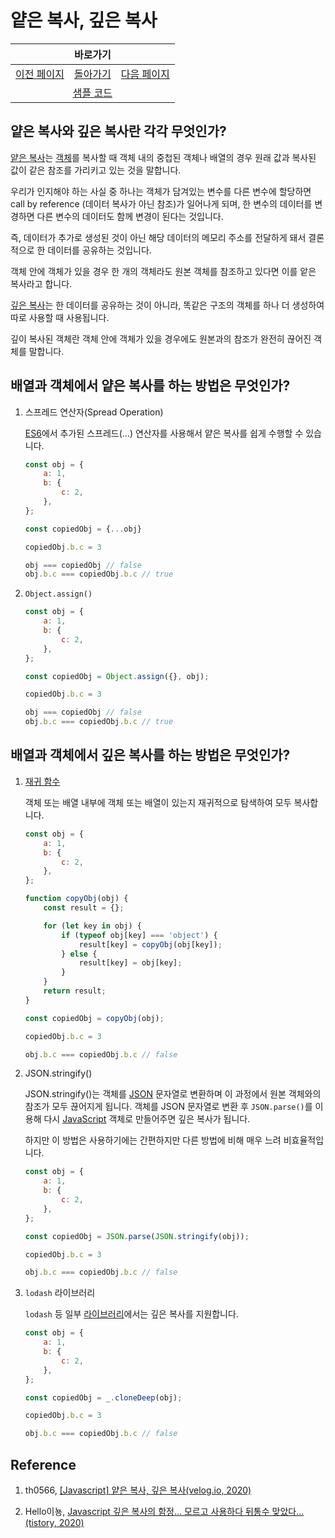 # 얕은 복사, 깊은 복사

<table>
    <thead>
        <tr>
            <th colspan="3" style="text-align: center;">바로가기</th>
        </tr>
    </thead>
    <tbody>
        <tr>
            <td>
                <a href="/../javascript/docs/0729.html">이전 페이지</a>
            </td>
            <td>
                <a href="/../javascript/">돌아가기</a>
            </td>
            <td>
                <a href="/../javascript/docs/0731.html">다음 페이지</a>
            </td>
        </tr>
        <tr>
            <td colspan="3" style="text-align: center;">
                <a href="/../javascript/0730/">샘플 코드</a>
            </td>
        </tr>
    </tbody>
</table>

## 얕은 복사와 깊은 복사란 각각 무엇인가?

[얕은 복사](/javascript/docs/glossary.html#얕은-복사)는 [객체](/javascript/docs/glossary.html#객체)를 복사할 때 객체 내의 중첩된 객체나 배열의 경우 원래 값과 복사된 값이 같은 참조를 가리키고 있는 것을 말합니다. 

우리가 인지해야 하는 사실 중 하나는 객체가 담겨있는 변수를 다른 변수에 할당하면 call by reference (데이터 복사가 아닌 참조)가 일어나게 되며, 한 변수의 데이터를 변경하면 다른 변수의 데이터도 함께 변경이 된다는 것입니다.

즉, 데이터가 추가로 생성된 것이 아닌 해당 데이터의 메모리 주소를 전달하게 돼서 결론적으로 한 데이터를 공유하는 것입니다. 

객체 안에 객체가 있을 경우 한 개의 객체라도 원본 객체를 참조하고 있다면 이를 앝은 복사라고 합니다.

[깊은 복사](/javascript/docs/glossary.html#깊은-복사)는 한 데이터를 공유하는 것이 아니라, 똑같은 구조의 객체를 하나 더 생성하여 따로 사용할 때 사용됩니다. 

깊이 복사된 객체란 객체 안에 객체가 있을 경우에도 원본과의 참조가 완전히 끊어진 객체를 말합니다. 

## 배열과 객체에서 얕은 복사를 하는 방법은 무엇인가?

1. 스프레드 연산자(Spread Operation)

    [ES6](/javascript/docs/glossary.html#es6)에서 추가된 스프레드(...) 연산자를 사용해서 얕은 복사를 쉽게 수행할 수 있습니다.

    ```javascript
    const obj = {
        a: 1,
        b: {
            c: 2,
        },
    };

    const copiedObj = {...obj}

    copiedObj.b.c = 3

    obj === copiedObj // false
    obj.b.c === copiedObj.b.c // true
    ```

2. `Object.assign()`

    ```javascript
    const obj = {
        a: 1,
        b: {
            c: 2,
        },
    };

    const copiedObj = Object.assign({}, obj);

    copiedObj.b.c = 3

    obj === copiedObj // false
    obj.b.c === copiedObj.b.c // true
    ```

## 배열과 객체에서 깊은 복사를 하는 방법은 무엇인가?

1. [재귀 함수](/javascript/docs/glossary.html#재귀-함수)

    객체 또는 배열 내부에 객체 또는 배열이 있는지 재귀적으로 탐색하여 모두 복사합니다.

    ```javascript
    const obj = {
        a: 1,
        b: {
            c: 2,
        },
    };

    function copyObj(obj) {
        const result = {};

        for (let key in obj) {
            if (typeof obj[key] === 'object') {
                result[key] = copyObj(obj[key]);
            } else {
                result[key] = obj[key];
            }
        }
        return result;
    }

    const copiedObj = copyObj(obj);

    copiedObj.b.c = 3

    obj.b.c === copiedObj.b.c // false
    ```

2. JSON.stringify()

    JSON.stringify()는 객체를 [JSON](/javascript/docs/glossary.html#json) 문자열로 변환하며 이 과정에서 원본 객체와의 참조가 모두 끊어지게 됩니다. 객체를 JSON 문자열로 변환 후 `JSON.parse()`를 이용해 다시 [JavaScript](/javascript/docs/glossary.html#javascript) 객체로 만들어주면 깊은 복사가 됩니다. 

    하지만 이 방법은 사용하기에는 간편하지만 다른 방법에 비해 매우 느려 비효율적입니다.

    ```javascript
    const obj = {
        a: 1,
        b: {
            c: 2,
        },
    };

    const copiedObj = JSON.parse(JSON.stringify(obj));

    copiedObj.b.c = 3

    obj.b.c === copiedObj.b.c // false
    ```

3. `lodash` 라이브러리

    `lodash` 등 일부 [라이브러리](/javascript/docs/glossary.html#라이브러리)에서는 깊은 복사를 지원합니다.
    
    ```javascript
    const obj = {
        a: 1,
        b: {
            c: 2,
        },
    };

    const copiedObj = _.cloneDeep(obj);

    copiedObj.b.c = 3

    obj.b.c === copiedObj.b.c // false
    ```

## Reference

1. th0566, [[Javascript] 얕은 복사, 깊은 복사(velog.io, 2020)](https://velog.io/@th0566/Javascript-%EC%96%95%EC%9D%80-%EB%B3%B5%EC%82%AC-%EA%B9%8A%EC%9D%80-%EB%B3%B5%EC%82%AC)

2. Hello이뇽, [Javascript 깊은 복사의 함정... 모르고 사용하다 뒤통수 맞았다...(tistory, 2020)](https://helloinyong.tistory.com/267)
